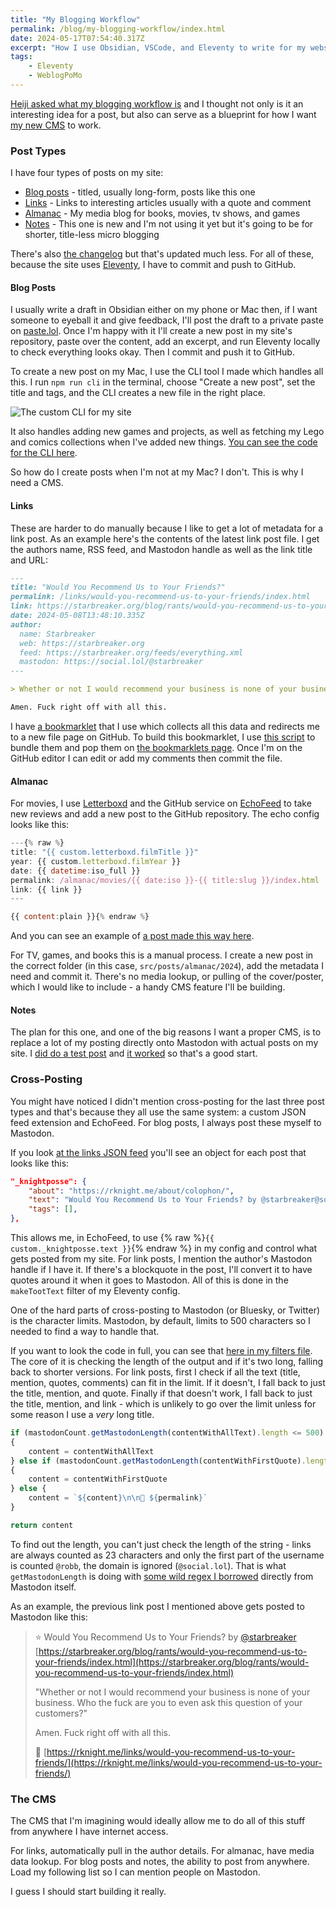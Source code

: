 ```yaml
---
title: "My Blogging Workflow"
permalink: /blog/my-blogging-workflow/index.html
date: 2024-05-17T07:54:40.317Z
excerpt: "How I use Obsidian, VSCode, and Eleventy to write for my website...for now."
tags:
    - Eleventy
    - WeblogPoMo
---
```


[Heiji asked what my blogging workflow is](https://mastodon.social/@Heiji/112434376144010436) and I thought not only is it an interesting idea for a post, but also can serve as a blueprint for how I want [my new CMS](https://rknight.me/blog/my-perfect-cms/) to work.

### Post Types

I have four types of posts on my site:

- [Blog posts](/blog) - titled, usually long-form, posts like this one
- [Links](/links) - Links to interesting articles usually with a quote and comment
- [Almanac](/almanac) - My media blog for books, movies, tv shows, and games
- [Notes](/notes) - This one is new and I'm not using it yet but it's going to be for shorter, title-less micro blogging

There's also [the changelog](/log) but that's updated much less. For all of these, because the site uses [Eleventy](https://11ty.dev), I have to commit and push to GitHub.

#### Blog Posts

I usually write a draft in Obsidian either on my phone or Mac then, if I want someone to eyeball it and give feedback, I'll post the draft to a private paste on [paste.lol](https://paste.lol). Once I'm happy with it I'll create a new post in my site's repository, paste over the content, add an excerpt, and run Eleventy locally to check everything looks okay. Then I commit and push it to GitHub.

To create a new post on my Mac, I use the CLI tool I made which handles all this. I run `npm run cli` in the terminal, choose "Create a new post", set the title and tags, and the CLI creates a new file in the right place. 

![The custom CLI for my site](https://cdn.rknight.me/site/site-cli.jpg)

It also handles adding new games and projects, as well as fetching my Lego and comics collections when I've added new things. [You can see the code for the CLI here](https://github.com/rknightuk/rknight.me/blob/master/cli/index.js).

So how do I create posts when I'm not at my Mac? I don't. This is why I need a CMS.
#### Links

These are harder to do manually because I like to get a lot of metadata for a link post. As an example here's the contents of the latest link post file. I get the authors name, RSS feed, and Mastodon handle as well as the link title and URL:

```md
---
title: "Would You Recommend Us to Your Friends?"
permalink: /links/would-you-recommend-us-to-your-friends/index.html
link: https://starbreaker.org/blog/rants/would-you-recommend-us-to-your-friends/index.html
date: 2024-05-08T13:48:10.335Z
author: 
  name: Starbreaker
  web: https://starbreaker.org
  feed: https://starbreaker.org/feeds/everything.xml
  mastodon: https://social.lol/@starbreaker
---

> Whether or not I would recommend your business is none of your business. Who the fuck are you to even ask this question of your customers?

Amen. Fuck right off with all this.
```

I have [a bookmarklet](https://github.com/rknightuk/rknight.me/blob/master/src/assets/bookmarklets/new-link.js) that I use which collects all this data and redirects me to a new file page on GitHub. To build this bookmarklet, I use [this script](https://github.com/rknightuk/rknight.me/blob/master/scripts/bookmarklets.js) to bundle them and pop them on [the bookmarklets page](/bookmarklets). Once I'm on the GitHub editor I can edit or add my comments then commit the file.

#### Almanac

For movies, I use [Letterboxd](https://letterboxd.com/rknightuk/) and the GitHub service on [EchoFeed](https://echofeed.app) to take new reviews and add a new post to the GitHub repository. The echo config looks like this:

```js
---{% raw %}
title: "{{ custom.letterboxd.filmTitle }}"
year: {{ custom.letterboxd.filmYear }}
date: {{ datetime:iso_full }}
permalink: /almanac/movies/{{ date:iso }}-{{ title:slug }}/index.html
link: {{ link }}
---

{{ content:plain }}{% endraw %}
```

And you can see an example of [a post made this way here](https://rknight.me/almanac/movies/2024-02-16-the-super-mario-bros-movie/).

For TV, games, and books this is a manual process. I create a new post in the correct folder (in this case, `src/posts/almanac/2024`), add the metadata I need and commit it. There's no media lookup, or pulling of the cover/poster, which I would like to include - a handy CMS feature I'll be building.
#### Notes

The plan for this one, and one of the big reasons I want a proper CMS, is to replace a lot of my posting directly onto Mastodon with actual posts on my site. I [did do a test post](https://rknight.me/notes/202405121229/) and [it worked](https://social.lol/@robb/112428263546671473) so that's a good start.
### Cross-Posting

You might have noticed I didn't mention cross-posting for the last three post types and that's because they all use the same system: a custom JSON feed extension and EchoFeed. For blog posts, I always post these myself to Mastodon.

If you look [at the links JSON feed](https://rknight.me/subscribe/links/feed.json) you'll see an object for each post that looks like this:

```json
"_knightposse": {
	"about": "https://rknight.me/about/colophon/",
	"text": "Would You Recommend Us to Your Friends? by @starbreaker@social.lol https://starbreaker.org/blog/rants/would-you-recommend-us-to-your-friends/index.html\n\n\"Whether or not I would recommend your business is none of your business. Who the fuck are you to even ask this question of your customers?\"\n\nAmen. Fuck right off with all this.\n\nðŸ“Œ https://rknight.me/links/would-you-recommend-us-to-your-friends/",
	"tags": [],
},
```

This allows me, in EchoFeed, to use {% raw %}`{{ custom._knightposse.text }}`{% endraw %} in my config and control what gets posted from my site. For link posts, I mention the author's Mastodon handle if I have it. If there's a blockquote in the post, I'll convert it to have quotes around it when it goes to Mastodon. All of this is done in the `makeTootText` filter of my Eleventy config.

One of the hard parts of cross-posting to Mastodon (or Bluesky, or Twitter) is the character limits. Mastodon, by default, limits to 500 characters so I needed to find a way to handle that.

If you want to look the code in full, you can see that [here in my filters file](https://github.com/rknightuk/rknight.me/blob/master/config/filters.js). The core of it is checking the length of the output and if it's two long, falling back to shorter versions. For link posts, first I check if all the text (title, mention, quotes, comments) can fit in the limit. If it doesn't, I fall back to just the title, mention, and quote. Finally if that doesn't work, I fall back to just the title, mention, and link - which is unlikely to go over the limit unless for some reason I use a _very_ long title.

```js
if (mastodonCount.getMastodonLength(contentWithAllText).length <= 500)
{
	content = contentWithAllText
} else if (mastodonCount.getMastodonLength(contentWithFirstQuote).length <= 500)
{
	content = contentWithFirstQuote
} else {
	content = `${content}\n\n📌 ${permalink}`
}

return content
```

To find out the length, you can't just check the length of the string - links are always counted as 23 characters and only the first part of the username is counted `@robb`, the domain is ignored (`@social.lol`). That is what `getMastodonLength` is doing with [some wild regex I borrowed](https://github.com/rknightuk/rknight.me/blob/master/config/mastodonCounter.js) directly from Mastodon itself. 

As an example, the previous link post I mentioned above gets posted to Mastodon like this:

> ⭐ Would You Recommend Us to Your Friends? by [@starbreaker](https://social.lol/@starbreaker) [https://starbreaker.org/blog/rants/would-you-recommend-us-to-your-friends/index.html](https://starbreaker.org/blog/rants/would-you-recommend-us-to-your-friends/index.html)
>
> "Whether or not I would recommend your business is none of your business. Who the fuck are you to even ask this question of your customers?"
>
> Amen. Fuck right off with all this.
>
> 📌 [https://rknight.me/links/would-you-recommend-us-to-your-friends/](https://rknight.me/links/would-you-recommend-us-to-your-friends/)

### The CMS

The CMS that I'm imagining would ideally allow me to do all of this stuff from anywhere I have internet access.

For links, automatically pull in the author details. For almanac, have media data lookup. For blog posts and notes, the ability to post from anywhere. Load my following list so I can mention people on Mastodon.

I guess I should start building it really.